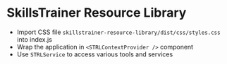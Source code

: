 # SkillsTrainer Resource Library

- Import CSS file `skillstrainer-resource-library/dist/css/styles.css` into index.js
- Wrap the application in `<STRLContextProvider />` component
- Use `STRLService` to access various tools and services
